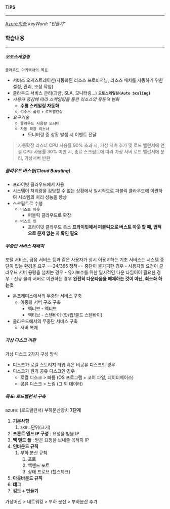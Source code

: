 #### TIPS
---
[Azure 학습](https://learn.microsoft.com/ko-kr/training/azure/) _keyWord: "만들기"_
### 학습내용
---
##### 오토스케일링
`클라우드 아키텍처의 목표`
- 서비스 오케스트레이션(자동화된 리소스 프로비저닝, 리소스 배치를 자동하기 위한 설정, 관리, 조정 작업)
- 클라우드 서비스 관리(과금, SLA, 모니터링...)
**`오토스케일링(Auto Scaling)`**
- *사용자 증감에 따라 스케일링을 통한 리소스의 유동적 변화*
	- **수평 스케일링 자동화**
	- `리소스 풀링` + `로드밸런싱`
- *요구기술*
	- `클라우드 사용량 모니터`
	- `자동 확장 리스너`
		- 모니터링 중 상황 발생 시 이벤트 전달
> 자동확장 리스너
> CPU 사용률 90% 초과 시, 가상 서버 추가 및 로드 밸런서에 연결
> CPU 사용률 30% 미만 시, 종료 스크립트에 따라 가상 서버 로드 밸런서에 분리, 가상서버 반환

##### 클라우드 버스팅(Cloud Bursting)
- 프라이빗 클라우드에서 사용
- 시스템이 처리량을 감당할 수 없는 상황에서 일시적으로 퍼블릭 클라우드에 이관하여 시스템의 처리 성능을 향상
- 스크립트로 수행
	- `버스트 아웃`
		- 퍼블릭 클라우드로 확장
	- `버스트 인`
		- 프라이빗 클라우드 축소
**프라이빗에서 퍼블릭으로 버스트 아웃 할 때, 법적으로 문제 없는 지 확인 필요**

##### 무중단 서비스 재배치
포털 서비스, 금융 서비스 등과 같은 사용자가 상시 이용ㅎ하는 기초 서비스는 시스템 중단이 없는 환경을 요구
	==24/365 정책==
	중단이 불가피한 경우
	- 사용자의 요청이 클라우드 서버 용량을 넘치는 경우
	- 유지보수를 위한 일시적인 다운 타임이이 필요한 경우
	- 신규 물리 서버로 이관하는 경우
**완전히 다운타움을 배제하는 것이 아닌, 최소화 하는것**
- 온프레미스에서의 무중단 서비스 구축
	- 이중화 서버 구조 구축
		- 액티브 - 액티브
		- 액티브 - 스탠바이 (핫/웜/콜드 스탠바이)
- 클라우드에서의 무중단 서비스 구축
	- 서버 복제
##### 가상 디스크 이관
가상 디스크 2가지 구성 방식
- 디스크가 로컬 스토리지 타입 혹은 비공유 디스크인 경우
- 디스크가 원격 공유 디스크인 경우
	- 로컬 디스크 > 빠름 (OS 프로그램 + 코어 파일, 데이터베이스)
	- 공유 디스크 > 느림 (그 외 데이터)

##### 목표: 로드밸런서 구축
azure: (로드밸런서) 부하분산장치
**7단계**
1. **기본사항**
	1. `SKU` : 단위(크기)
2. **프론트 엔드 IP 구성** : 요청을 받을 IP
3. **백 엔드 풀** : 받은 요청을 보내줄 목적지 IP
4. **인바운드 규칙**
	1. 부하 분산 규칙
		1. 포트
		2. 백엔드 포트
		3. 상태 프로브 (헬스체크)
5. **아웃바운드 규칙**
6. **태그**
7. **검토 + 만들기**

가상머신 > 네트워킹 > 부하 분산 > 부하분산 추가